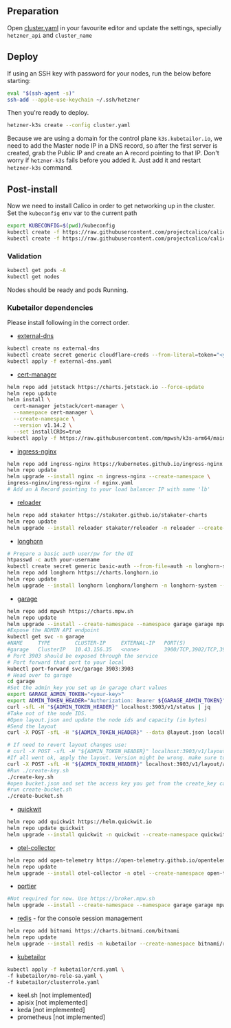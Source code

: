 ## Preparation

Open [cluster.yaml](/cluster.yaml) in your favourite editor and update the settings, specially `hetzner_api` and `cluster_name`

## Deploy

If using an SSH key with password for your nodes, run the below before starting:

```bash
eval "$(ssh-agent -s)"
ssh-add --apple-use-keychain ~/.ssh/hetzner
```

Then you're ready to deploy.

```bash
hetzner-k3s create --config cluster.yaml
```

Because we are using a domain for the control plane `k3s.kubetailor.io`, we need to add the Master node IP in a DNS record, so after the first server is created, grab the Public IP and create an A record pointing to that IP.
Don't worry if `hetzner-k3s` fails before you added it. Just add it and restart `hetzner-k3s` command.

## Post-install

Now we need to install Calico in order to get networking up in the cluster.
Set the `kubeconfig` env var to the current path

```bash
export KUBECONFIG=$(pwd)/kubeconfig
kubectl create -f https://raw.githubusercontent.com/projectcalico/calico/v3.27.0/manifests/tigera-operator.yaml
kubectl create -f https://raw.githubusercontent.com/projectcalico/calico/v3.27.0/manifests/custom-resources.yaml
```

### Validation

```bash
kubectl get pods -A
kubectl get nodes
```

Nodes should be ready and pods Running.

### Kubetailor dependencies

Please install following in the correct order.

- [external-dns](https://github.com/kubernetes-sigs/external-dns/)

```bash
kubectl create ns external-dns
kubectl create secret generic cloudflare-creds --from-literal=token="<your-cloudflare-token>"
kubectl apply -f external-dns.yaml
```

- [cert-manager](https://github.com/cert-manager/cert-manager)

```bash
helm repo add jetstack https://charts.jetstack.io --force-update
helm repo update
helm install \
  cert-manager jetstack/cert-manager \
  --namespace cert-manager \
  --create-namespace \
  --version v1.14.2 \
  --set installCRDs=true
kubectl apply -f https://raw.githubusercontent.com/mpwsh/k3s-arm64/main/cert-manager/issuers/letsencrypt-prod-issuer.yaml
```

- [ingress-nginx](https://github.com/kubernetes/ingress-nginx)

```bash
helm repo add ingress-nginx https://kubernetes.github.io/ingress-nginx
helm repo update
helm upgrade --install nginx -n ingress-nginx --create-namespace \
ingress-nginx/ingress-nginx -f nginx.yaml
# Add an A Record pointing to your load balancer IP with name 'lb'
```

- [reloader](https://github.com/stakater/Reloader)

```bash
helm repo add stakater https://stakater.github.io/stakater-charts
helm repo update
helm upgrade --install reloader stakater/reloader -n reloader --create-namespace --set fullnameOverride=reloader
```

- [longhorn](https://github.com/longhorn/longhorn-engine)

```bash
# Prepare a basic auth user/pw for the UI
htpasswd -c auth your-username
kubectl create secret generic basic-auth --from-file=auth -n longhorn-system
helm repo add longhorn https://charts.longhorn.io
helm repo update
helm upgrade --install longhorn longhorn/longhorn -n longhorn-system --create-namespace -f longhorn.yaml --set fullnameOverride=longhorn
```

- [garage](https://garagehq.deuxfleurs.fr/)

```bash
helm repo add mpwsh https://charts.mpw.sh
helm repo update
helm upgrade --install --create-namespace --namespace garage garage mpwsh/garage -f garage/values.yaml
#Expose the ADMIN API endpoint
kubectl get svc -n garage
#NAME     TYPE        CLUSTER-IP     EXTERNAL-IP   PORT(S)                      AGE
#garage   ClusterIP   10.43.156.35   <none>        3900/TCP,3902/TCP,3903/TCP   16h
# Port 3903 should be exposed through the service
# Port forward that port to your local
kubectl port-forward svc/garage 3903:3903
# Head over to garage
cd garage
#Set the admin_key you set up in garage chart values
export GARAGE_ADMIN_TOKEN="<your-key>"
export ADMIN_TOKEN_HEADER="Authorization: Bearer ${GARAGE_ADMIN_TOKEN}"
curl -sfL -H "${ADMIN_TOKEN_HEADER}" localhost:3903/v1/status | jq
#Take not of the node IDS.
#Open layout.json and update the node ids and capacity (in bytes)
#Send the layout
curl -X POST -sfL -H "${ADMIN_TOKEN_HEADER}" --data @layout.json localhost:3903/v1/layout | jq

# If need to revert layout changes use:
# curl -X POST -sfL -H "${ADMIN_TOKEN_HEADER}" localhost:3903/v1/layout/revert --data '{"version": 1}'
#If all went ok, apply the layout. Version might be wrong. make sure to update that
curl -X POST -sfL -H "${ADMIN_TOKEN_HEADER}" localhost:3903/v1/layout/apply --data '{"version": 1}' | jq
#Run ./create-key.sh
./create-key.sh
#open bucket.json and set the access key you got from the create_key call
#run create-bucket.sh
./create-bucket.sh
```

- [quickwit](https://github.com/quickwit-oss/quickwit)

```bash
helm repo add quickwit https://helm.quickwit.io
helm repo update quickwit
helm upgrade --install quickwit -n quickwit --create-namespace quickwit/quickwit -f quickwit.yaml
```

- [otel-collector](https://github.com/open-telemetry/opentelemetry-collector)

```bash
helm repo add open-telemetry https://open-telemetry.github.io/opentelemetry-helm-charts
helm repo update
helm upgrade --install otel-collector -n otel --create-namespace open-telemetry/opentelemetry-collector -f otel-collector.yaml
```

- [portier](https://github.com/portier/portier-broker)

```bash
#Not required for now. Use https://broker.mpw.sh
helm upgrade --install --create-namespace --namespace garage garage mpwsh/portier -f values.yaml
```

- [redis](https://github.com/redis/redis) - for the console session management

```bash
helm repo add bitnami https://charts.bitnami.com/bitnami
helm repo update
helm upgrade --install redis -n kubetailor --create-namespace bitnami/redis -f redis.yaml
```

- [kubetailor](https://github.com/mpwsh/kubetailor)

```bash
kubectl apply -f kubetailor/crd.yaml \
-f kubetailor/no-role-sa.yaml \
-f kubetailor/clusterrole.yaml
```

- keel.sh [not implemented]
- apisix [not implemented]
- keda [not implemented]
- prometheus [not implemented]

